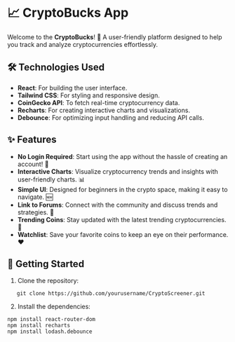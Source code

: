 # 📈 CryptoBucks App

Welcome to the **CryptoBucks**! 🚀 A user-friendly platform designed to help you track and analyze cryptocurrencies effortlessly.

## 🛠️ Technologies Used

- **React**: For building the user interface.
- **Tailwind CSS**: For styling and responsive design.
- **CoinGecko API**: To fetch real-time cryptocurrency data.
- **Recharts**: For creating interactive charts and visualizations.
- **Debounce**: For optimizing input handling and reducing API calls.

## ✨ Features

- **No Login Required**: Start using the app without the hassle of creating an account! 🙌
- **Interactive Charts**: Visualize cryptocurrency trends and insights with user-friendly charts. 📊
- **Simple UI**: Designed for beginners in the crypto space, making it easy to navigate. 🆕
- **Link to Forums**: Connect with the community and discuss trends and strategies. 💬
- **Trending Coins**: Stay updated with the latest trending cryptocurrencies. 🌟
- **Watchlist**: Save your favorite coins to keep an eye on their performance. ❤️

## 🚀 Getting Started

1. Clone the repository:
```
   git clone https://github.com/yourusername/CryptoScreener.git
```
2. Install the dependencies:
```
npm install react-router-dom
npm install recharts
npm install lodash.debounce
```
